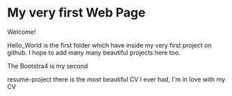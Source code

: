 # My very first Web Page
Welcome!

Hello_World is the first folder which have inside my very first project on github.
I hope to add many many beautiful projects here too.

 The Bootstra4 is my second

resume-project there is the most beautiful CV I ever had, I'm in love with my CV